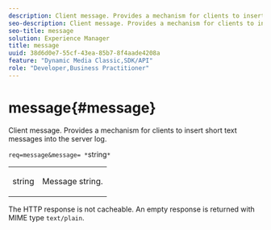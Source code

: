 ```yaml
---
description: Client message. Provides a mechanism for clients to insert short text messages into the server log.
seo-description: Client message. Provides a mechanism for clients to insert short text messages into the server log.
seo-title: message
solution: Experience Manager
title: message
uuid: 38d6d0e7-55cf-43ea-85b7-8f4aade4208a
feature: "Dynamic Media Classic,SDK/API"
role: "Developer,Business Practitioner"
---
```


# message{#message}

Client message. Provides a mechanism for clients to insert short text messages into the server log.

 `req=message&message= *`string`*`

<table id="simpletable_9AF29AA336C4447BBC2FD4A7D43ED91B"> 
 <tr class="strow"> 
  <td class="stentry"> <p><span class="varname"> string</span> </p> </td> 
  <td class="stentry"> <p>Message string. </p></td> 
 </tr> 
</table>

The HTTP response is not cacheable. An empty response is returned with MIME type `text/plain`. 
